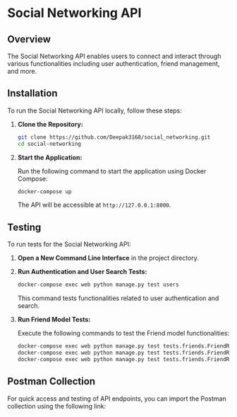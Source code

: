 
# Social Networking API

## Overview

The Social Networking API enables users to connect and interact through various functionalities including user authentication, friend management, and more.

## Installation

To run the Social Networking API locally, follow these steps:

1. **Clone the Repository:**

   ```bash
   git clone https://github.com/Deepak3168/social_networking.git
   cd social-networking
   ```

2. **Start the Application:**

   Run the following command to start the application using Docker Compose:

   ```bash
   docker-compose up
   ```

   The API will be accessible at `http://127.0.0.1:8000`.

## Testing

To run tests for the Social Networking API:

1. **Open a New Command Line Interface** in the project directory.

2. **Run Authentication and User Search Tests:**

   ```bash
   docker-compose exec web python manage.py test users
   ```

   This command tests functionalities related to user authentication and search.

3. **Run Friend Model Tests:**

   Execute the following commands to test the Friend model functionalities:

   ```bash
   docker-compose exec web python manage.py test tests.friends.FriendRequestTests
   docker-compose exec web python manage.py test tests.friends.FriendRequestsTests
   docker-compose exec web python manage.py test tests.friends.FriendRequestRateLimitTests
   ```

## Postman Collection

For quick access and testing of API endpoints, you can import the Postman collection using the following link:


